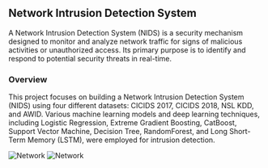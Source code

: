 ## Network Intrusion Detection System
A Network Intrusion Detection System (NIDS) is a security mechanism designed to monitor and analyze network traffic for signs of malicious activities or unauthorized access. Its primary purpose is to identify and respond to potential security threats in real-time.

### Overview

This project focuses on building a Network Intrusion Detection System (NIDS) using four different datasets: CICIDS 2017, CICIDS 2018, NSL KDD, and AWID. Various machine learning models and deep learning techniques, including Logistic Regression, Extreme Gradient Boosting, CatBoost, Support Vector Machine, Decision Tree, RandomForest, and Long Short-Term Memory (LSTM), were employed for intrusion detection.

![Network](https://media.springernature.com/m685/springer-static/image/art%3A10.1007%2Fs44196-021-00047-4/MediaObjects/44196_2021_47_Fig3_HTML.png) 
![Network](https://www.researchgate.net/publication/355926424/figure/fig3/AS:1086949637009415@1636160396432/A-generic-workflow-to-construct-the-LSTM-networks-at-individual-pixels-adopted-from-Ma.png)
